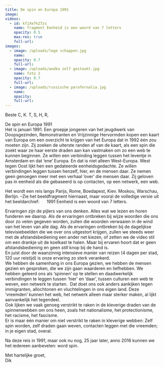 ```yaml
---
title: De spin en Europa 1991
image:
videos:
  - id: kfiXe7k27zs
    name: fragment Eenheid is een woord van 7 letters
    opacity: 0.5
    max-res: true
    full-url:
images:
  - image: /uploads/lege schappen.jpg
    name:
    opacity: 0.7
    full-url:
  - image: /uploads/wodka zelf gestookt.jpg
    name: foto 2
    opacity: 0.7
    full-url:
  - image: /uploads/russische parafernalia.jpg
    name:
    opacity:
    full-url:
---
```



Beste C, K. T, S, H, R,

De spin en Europa 1991
<br>Het is januari 1991. Een groepje jongeren van het jeugdwerk van Doopsgezinden, Remonstranten en Vrijzinnige Hervormden kopen een kaart van Europa om een overzicht te krijgen van het Europa dat in 1992 één zou moeten zijn. Zij zoeken de uiterste randen af van de kaart, als een spin die zoekt waar ze haar eerste draden aan kan vastmaken om zo een web te kunnen beginnen. Ze willen een verbinding leggen tussen het leventje in Amsterdam en dat ‘ene’ Europa. En dat is niet alleen West-Europa. West tegen Oost lijkt hen een gedateerde eenheidsgedachte. Ze willen verbindingen leggen tussen henzelf, hier, en de mensen daar. Ze nemen geen genoegen meer met een verhaal ‘over’ die mensen daar. Zij geloven pas in eenheid als die gebaseerd is op contacten, op een netwerk, een web.

Het wordt een reis langs Parijs, Rome, Boedapest, Kiev. Moskou, Warschau, Berlijn. –Zie het beeldfragment hiernaast, maar vooral de volledige versie uit het beeldarchief:      1991 Eenheid is een woord van 7 letters.

Ervaringen zijn de pijlers van ons denken. Alles wat we lezen en horen funderen we daarop. Als de ervaringen ontbreken bij wijze woorden die ons door zo velen gegeven worden, zullen die woorden verwaaien in de wind van het leven van alle dag. Als de ervaringen ontbreken bij de dagelijkse televisiebeelden die we over ons uitgestort krijgen, zullen we steeds weer met de afstandsbediening een ander net kiezen, of zetten we de video stil om een drankje uit de koelkast te halen. Maar bij ervaren hoort dat er geen afstandsbediening en geen *still* knop bij de hand is.
<br>En juist door de waanzinnig intensieve manier van reizen (4 dagen per stad, 120 uur reistijd) is onze ervaring zo sterk verankerd.
<br>We hebben de samenhang in ons Europa gezien, we hebben de mensen gezien en gesproken, die we zijn gaan waarderen en liefhebben. We hebben geleerd ons als ‘spinnen’ op te stellen en daadwerkelijk verbindingen te leggen tussen ‘hier’ en ‘daar’, tussen culturen een web te weven, een netwerk te starten.  Dat doet ons ook anders aankijken tegen immigranten, allochtonen en vluchtelingen in ons eigen land. Deze ‘vreemden’ kunnen het web, het netwerk alleen maar sterker maken, al lijkt aanvankelijk het tegendeel.
<br>Ook lijken we vaak genoeg verstrikt te raken in de kleverige draden van de spinnenwebben om ons heen, zoals het nationalisme, het protectionisme, het racisme, het fascisme.
<br>Er is maar één manier om niet verstrikt te raken in kleverige webben: Zelf spin worden, zelf draden gaan weven, contacten leggen met die vreemden; in je eigen stad, overal.

Na deze reis in 1991, maar ook nu nog, 25 jaar later, anno 2016 kunnen we het iedereen aanbevelen: word spin.

Met hartelijke groet,
<br>Dik